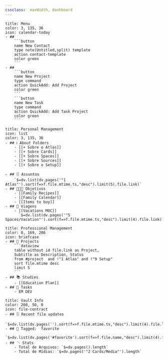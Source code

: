 ```yaml
---
cssclass:  maxWidth, dashboard
---
```


````ad-dashb
title: Menu
color: 3, 135, 36
icon: calendar-today
- ## 
	```button
	name New Contact
	type note(Untitled,split) template
	action contact-template
	color green
	```
- ## 
	```button
	name New Project
	type command
	action QuickAdd: Add Project
	color green
	```
	```button
	name New Task
	type command
	action QuickAdd: Add Task Project
	color green
	```

````

````ad-dashb
title: Personal Management
icon: list
color: 3, 135, 36
- ## ℹ️ About Folders
	- [[+ Sobre o Atlas]]
	- [[+ Sobre Cards]]
	- [[+ Sobre Spaces]]
	- [[+ Sobre Sources]]
	- [[+ Sobre o Setup]]

- ## 🗄️ Assuntos
    `$=dv.list(dv.pages('"1 Atlas"').sort(f=>f.file.mtime.ts,"desc").limit(5).file.link)`
- ## 👨‍👩‍👦 Objetivos
	- [[Family Recipes]]
	- [[Family Calendar]]
	- [[Items to buy]]
- ## 🌅 Viagens 
	- [[Vacations MOC]]
	  `$=dv.list(dv.pages('"5 Spaces/Vacation"').sort(f=>f.file.mtime.ts,"desc").limit(4).file.link)`

````

````ad-dashb
title: Professional Management
color: 0, 169, 206
icon: briefcase
- ## 🧩 Projects
	```dataview
	table without id file.link as Project,
	Subtitle as Description, Status
	from #project  and !"1 Atlas" and !"9 Setup"
	sort file.mtime desc
	limit 5
	```
- ## 📚 Studies
	- [[Education Plan]]
- ## 💪 Tasks
	- EM DEV
````

````ad-dashb
title: Vault Info
color: 200, 50, 0
icon: file-contract
- ## 🗄️ Recent file updates
	`$=dv.list(dv.pages('').sort(f=>f.file.mtime.ts,"desc").limit(4).file.link)`
- ## 🔖 Tagged:  favorite 
	`$=dv.list(dv.pages('#favorite').sort(f=>f.file.name,"desc").limit(4).file.link)`
- ## 〽️ Stats
	- Total de Arquivos: `$=dv.pages().length`
	- Total de Mídias: `$=dv.pages('"2 Cards/Media"').length`
````
